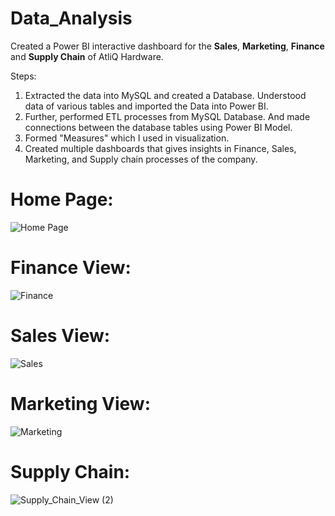 # Data_Analysis
Created a Power BI interactive dashboard for the **Sales**, **Marketing**, **Finance** and **Supply Chain** of AtliQ Hardware.


Steps:

1) Extracted the data into MySQL and created a Database. Understood data of various tables and imported the Data into Power BI.
2) Further, performed ETL processes from MySQL Database. And made connections between the database tables using Power BI Model.
3) Formed "Measures" which I used in visualization.
4) Created multiple dashboards that gives insights in Finance, Sales, Marketing, and Supply chain processes of the company.


# Home Page:
![Home Page](https://user-images.githubusercontent.com/49318251/191730771-95595eb9-d165-4edf-b670-eef433ddf7c0.png)

# Finance View:
![Finance](https://user-images.githubusercontent.com/49318251/191730836-aec0e736-a36f-4df7-970b-d66805487a29.png)

# Sales View:
![Sales](https://user-images.githubusercontent.com/49318251/191730870-bd91eddf-5e9d-4e00-a251-c0bc41573d23.png)

# Marketing View:
![Marketing](https://user-images.githubusercontent.com/49318251/191730907-fb83393b-8641-4647-8b90-7fde39647b33.png)

# Supply Chain:
![Supply_Chain_View (2)](https://user-images.githubusercontent.com/49318251/191730946-2f3f58c5-763f-4d51-aac8-51565052b9f1.png)

